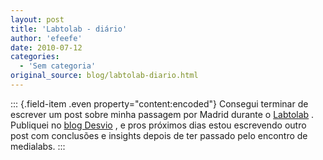 ```yaml
---
layout: post
title: 'Labtolab - diário'
author: 'efeefe'
date: 2010-07-12
categories:
  - 'Sem categoria'
original_source: blog/labtolab-diario.html
---
```


::: {.field-item .even property="content:encoded"}
Consegui terminar de escrever um post sobre minha passagem por Madrid durante o [Labtolab](http://www.labtolab.org/) . Publiquei no [blog Desvio](http://desvio.cc/blog/labtolab-dia-dia) , e pros próximos dias estou escrevendo outro post com conclusões e insights depois de ter passado pelo encontro de medialabs.
:::
